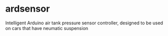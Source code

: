 # ardsensor
Intelligent Arduino air tank pressure sensor controller, designed to be used on cars that have neumatic suspension
